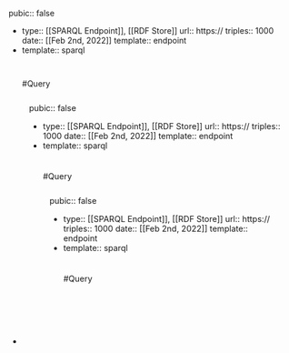 pubic:: false

- type:: [[SPARQL Endpoint]], [[RDF Store]]
  url:: https://
  triples:: 1000
  date:: [[Feb 2nd, 2022]]
  template:: endpoint
- template:: sparql
  ```sparql
  
  
  ```
  #Query
- <iframe src="???" style="width:100%;max-width:100%;height:450px" frameborder="0">
  template:: iframe